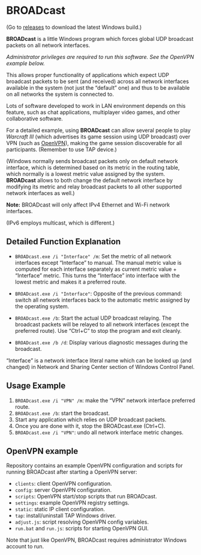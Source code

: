# BROADcast

(Go to [releases](https://github.com/garnetius/BROADcast/releases) to download the latest Windows build.)

**BROADcast** is a little Windows program which forces global UDP broadcast
packets on all network interfaces.

*Administrator privileges are required to run this software. See the OpenVPN example below.*

This allows proper functionality of applications which expect UDP broadcast
packets to be sent (and received) across all network interfaces available
in the system (not just the “default” one) and thus to be available
on all networks the system is connected to.

Lots of software developed to work in LAN environment depends on this feature,
such as chat applications, multiplayer video games, and other
collaborative software.

For a detailed example, using **BROADcast** can allow several people
to play *Warcraft III* (which advertises its game session using UDP broadcast)
over VPN (such as [OpenVPN](https://openvpn.net/)), making the game session
discoverable for all participants. (Remember to use TAP device.)

(Windows normally sends broadcast packets only on default network interface,
which is determined based on its metric in the routing table, which normally
is a lowest metric value assigned by the system. **BROADcast** allows to both
change the default network interface by modifying its metric and relay
broadcast packets to all other supported network interfaces as well.)

**Note:** BROADcast will only affect IPv4 Ethernet and Wi-Fi network interfaces.

(IPv6 employs multicast, which is different.)

## Detailed Function Explanation

  * `BROADcast.exe /i "Interface" /m`:
    Set the metric of all network interfaces except “Interface” to manual.
    The manual metric value is computed for each interface separately as
    current metric value + “Interface” metric. This turns the “Interface”
    into interface with the lowest metric and makes it a preferred route.

  * `BROADcast.exe /i "Interface"`:
    Opposite of the previous command: switch all network interfaces back
    to the automatic metric assigned by the operating system.

  * `BROADcast.exe /b`:
    Start the actual UDP broadcast relaying. The broadcast packets will be
    relayed to all network interfaces (except the preferred route).
    Use “Ctrl+C” to stop the program and exit cleanly.

  * `BROADcast.exe /b /d`:
    Display various diagnostic messages during the broadcast.

“Interface” is a network interface literal name which can be looked up (and changed)
in Network and Sharing Center section of Windows Control Panel.

## Usage Example

  1. `BROADcast.exe /i "VPN" /m`: make the “VPN” network interface preferred route.
  2. `BROADcast.exe /b`: start the broadcast.
  3. Start any application which relies on UDP broadcast packets.
  4. Once you are done with it, stop the BROADcast.exe (Ctrl+C).
  5. `BROADcast.exe /i "VPN"`: undo all network interface metric changes.

## OpenVPN example

Repository contains an example OpenVPN configuration and scripts
for running BROADcast after starting a OpenVPN server:

  * `clients`: client OpenVPN configuration.
  * `config`: server OpenVPN configuration.
  * `scripts`: OpenVPN start/stop scripts that run BROADcast.
  * `settings`: example OpenVPN registry settings.
  * `static`: static IP client configuration.
  * `tap`: install/uninstall TAP Windows driver.
  * `adjust.js`: script resolving OpenVPN config variables.
  * `run.bat` and `run.js`: scripts for starting OpenVPN GUI.

Note that just like OpenVPN, BROADcast requires administrator Windows account to run.
